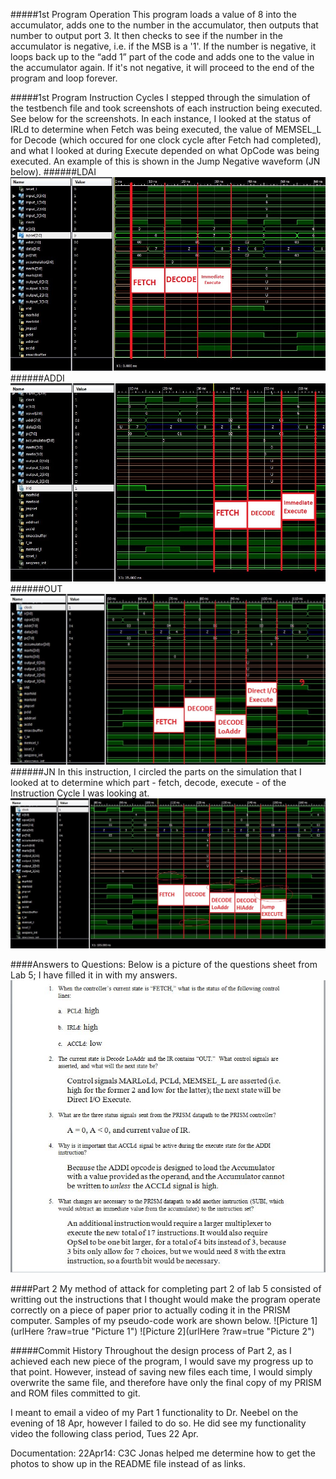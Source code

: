 #####1st Program Operation
This program loads a value of 8 into the accumulator, adds one to the number in the accumulator, then outputs that number to output port 3. It then checks to see if the number in the accumulator is negative, i.e. if the MSB is a '1'. If the number is negative, it loops back up to the “add 1” part of the code and adds one to the value in the accumulator again. If it's not negative, it will proceed to the end of the program and loop forever.

#####1st Program Instruction Cycles
I stepped through the simulation of the testbench file and took screenshots of each instruction being executed. See below for the screenshots. In each instance, I looked at the status of IRLd to determine when Fetch was being executed, the value of MEMSEL_L for Decode (which occured for one clock cycle after Fetch had completed), and what I looked at during Execute depended on what OpCode was being executed. An example of this is shown in the Jump Negative waveform (JN below). 
######LDAI
![LDAI](https://github.com/JasonPluger/Lab5_Pluger/blob/master/part1_waveform1_ldai.JPG?raw=true "Instruction 1")
######ADDI
![ADDI](https://github.com/JasonPluger/Lab5_Pluger/blob/master/part1_waveform2_addi.JPG?raw=true "Instruction 2")
######OUT
![OUT](https://github.com/JasonPluger/Lab5_Pluger/blob/master/part1_waveform3_out.JPG?raw=true "Instruction 3")
######JN
In this instruction, I circled the parts on the simulation that I looked at to determine which part - fetch, decode, execute - of the Instruction Cycle I was looking at.
![JN](https://github.com/JasonPluger/Lab5_Pluger/blob/master/part1_waveform4_jn.JPG?raw=true "Instruction 4")


####Answers to Questions:
Below is a picture of the questions sheet from Lab 5; I have filled it in with my answers.
![Questions](https://github.com/JasonPluger/Lab5_Pluger/blob/master/Questions.JPG?raw=true "Q/A")

####Part 2
My method of attack for completing part 2 of lab 5 consisted of writting out the instructions that I thought would make the program operate correctly on a piece of paper prior to actually coding it in the PRISM computer. Samples of my pseudo-code work are shown below. 
![Picture 1](urlHere ?raw=true "Picture 1")
![Picture 2](urlHere ?raw=true "Picture 2")

#####Commit History
Throughout the design process of Part 2, as I achieved each new piece of the program, I would save my progress up to that point. However, instead of saving new files each time, I would simply overwrite the same file, and therefore have only the final copy of my PRISM and ROM files committed to git.





I meant to email a video of my Part 1 functionality to Dr. Neebel on the evening of 18 Apr, however I failed to do so. He did see my functionality video the following class period, Tues 22 Apr. 





Documentation: 22Apr14: C3C Jonas helped me determine how to get the photos to show up in the README file instead of as links.
